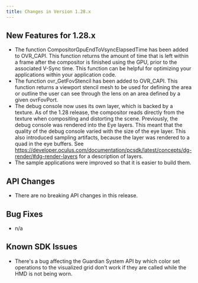 ```yaml
---
title: Changes in Version 1.28.x
---
```

## New Features for 1.28.x

* The function CompositorGpuEndToVsyncElapsedTime has been added to OVR\_CAPI. This function returns the amount of time that is left within a frame after the compositor is finished using the GPU, prior to the associated V-Sync time. This function can be helpful for optimizing your applications within your application code. 
* The function ovr\_GetFovStencil has been added to OVR\_CAPI. This function returns a viewport stencil mesh to be used for defining the area or outline the user can see through the lens on an area defined by a given ovrFovPort. 
* The debug console now uses its own layer, which is backed by a texture. As of the 1.28 release, the compositor reads directly from the texture when compositing and distorting the scene. Previously, the debug console was rendered into the Eye layers. This meant that the quality of the debug console varied with the size of the eye layer. This also introduced sampling artifacts, because the layer was rendered to a quad in the eye buffers. See https://developer.oculus.com/documentation/pcsdk/latest/concepts/dg-render/#dg-render-layers for a description of layers. 
* The sample applications were improved so that it is easier to build them. 
## API Changes

* There are no breaking API changes in this release.
## Bug Fixes

* n/a
## Known SDK Issues

* There's a bug affecting the Guardian System API by which color set operations to the visualized grid don't work if they are called while the HMD is not being worn.
